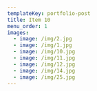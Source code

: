 ```yaml
---
templateKey: portfolio-post
title: Item 10
menu_order: 1
images:
  - image: /img/2.jpg
  - image: /img/1.jpg
  - image: /img/10.jpg
  - image: /img/11.jpg
  - image: /img/12.jpg
  - image: /img/14.jpg
  - image: /img/25.jpg
---
```

